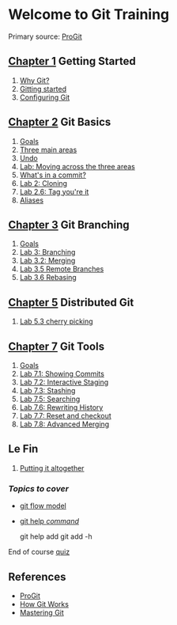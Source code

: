 # Welcome to Git Training

Primary source:
[ProGit](https://git-scm.com/book/en/v2)

## [Chapter 1](https://git-scm.com/book/en/v2/Getting-Started-About-Version-Control) Getting Started

1. [Why Git?](./Why-Git.md)
2. [Gitting started](./Git-install-and-tools.md)
3. [Configuring Git](./Git-Configuration.md)

## [Chapter 2](https://git-scm.com/book/en/v2/Git-Basics-Getting-a-Git-Repository) Git Basics

1. [Goals](./Chapter-2-Goals.md)
1. [Three main areas](./Three-Main-Areas.md)
1. [Undo](./Undo.md)
1. [Lab: Moving across the three areas](./Lab-1-There-and-back-again.md)
1. [What's in a commit?](./The-Commit.md)
1. [Lab 2: Cloning](./Lab-2-Send-in-the-Clones.md)
1. [Lab 2.6: Tag you're it](./Lab-2.6-Tagging.md)
1. [Aliases](./Git-Aliases.md)

## [Chapter 3](https://git-scm.com/book/en/v2/Git-Branching-Branches-in-a-Nutshell) Git Branching

1. [Goals](./Chapter-3-Goals.md)
1. [Lab 3: Branching](./Lab-3-Let-us-branch-out.md)
1. [Lab 3.2: Merging](./Lab-3.2-Merging.md)
1. [Lab 3.5 Remote Branches](./Lab-3.5-Remote-Branches.md)
1. [Lab 3.6 Rebasing](./Lab-3.6-Rebasing.md)

## [Chapter 5](https://git-scm.com/book/en/v2/Distributed-Git-Distributed-Workflows) Distributed Git

1. [Lab 5.3 cherry picking](./Lab-5.3-Cherry-Picking.md)

## [Chapter 7](https://git-scm.com/book/en/v2/Git-Tools-Revision-Selection) Git Tools

1. [Goals](./Chapter-7-Goals.md)
1. [Lab 7.1: Showing Commits](./Lab-7.1-Showing-Commits.md)
1. [Lab 7.2: Interactive Staging](./Lab-7.2-Interactive-Staging.md)
1. [Lab 7.3: Stashing](./Lab-7.3-The-Stash.md)
1. [Lab 7.5: Searching](./Lab-7.5-Searching.md)
1. [Lab 7.6: Rewriting History](./Lab-7.6-Rewriting-History.md)
1. [Lab 7.7: Reset and checkout](./Undo.md)
1. [Lab 7.8: Advanced Merging](./Lab-7.8-Advanced-Merging.md)

## Le Fin

1. [Putting it altogether](./All-Together-Now.md)

### _Topics to cover_

* [git flow model](./Git-flow.md)
* [git help _command_](https://git-scm.com/book/en/v2/Getting-Started-Getting-Help)

    git help add
    git add -h

End of course [quiz](./quiz.md)

## References

* [ProGit](https://git-scm.com/book/en/v2)
* [How Git Works](https://app.pluralsight.com/library/courses/how-git-works/table-of-contents)
* [Mastering Git](https://app.pluralsight.com/library/courses/mastering-git/table-of-contents)
